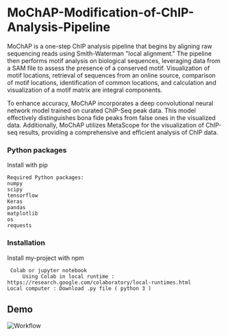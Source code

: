 # MoChAP-Modification-of-ChIP-Analysis-Pipeline
MoChAP is a one-step ChIP analysis pipeline that begins by aligning raw sequencing reads using Smith-Waterman "local alignment." The pipeline then performs motif analysis on biological sequences, leveraging data from a SAM file to assess the presence of a conserved motif. Visualization of motif locations, retrieval of sequences from an online source, comparison of motif locations, identification of common locations, and calculation and visualization of a motif matrix are integral components.

To enhance accuracy, MoChAP incorporates a deep convolutional neural network model trained on curated ChIP-Seq peak data. This model effectively distinguishes bona fide peaks from false ones in the visualized data. Additionally, MoChAP utilizes MetaScope for the visualization of ChIP-seq results, providing a comprehensive and efficient analysis of ChIP data.



### Python packages
Install with pip
```
Required Python packages:
numpy
scipy
tensorflow
Keras
pandas
matplotlib
os
requests
```

### Installation
Install my-project with npm
```
 Colab or jupyter notebook 
     Using Colab in local runtime : https://research.google.com/colaboratory/local-runtimes.html 
Local computer : Download .py file ( python 3 )
```
    
## Demo
![Workflow](https://drive.google.com/uc?id=1LL8q6Lu6Es0ECQH4OL5IlKwI_IffXrR9)




